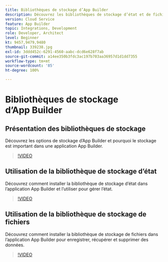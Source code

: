 ```yaml
---
title: Bibliothèques de stockage d’App Builder
description: Découvrez les bibliothèques de stockage d’état et de fichiers pour les applications App Builder.
version: Cloud Service
feature: App Builder
topic: Integrations, Development
role: Developer, Architect
level: Beginner
kt: 9457,9479,9480
thumbnail: 339238.jpg
exl-id: 3ddd452c-6291-4560-aabc-dcd6e628f7ab
source-git-commit: a14ee350b3fdc3ac197b703aa36957d1d1dd7355
workflow-type: tm+mt
source-wordcount: '85'
ht-degree: 100%

---
```


# Bibliothèques de stockage d’App Builder

## Présentation des bibliothèques de stockage

Découvrez les options de stockage d’App Builder et pourquoi le stockage est important dans une application App Builder.

>[!VIDEO](https://video.tv.adobe.com/v/339238/?quality=12&learn=on)

## Utilisation de la bibliothèque de stockage d’état

Découvrez comment installer la bibliothèque de stockage d’état dans l’application App Builder et l’utiliser pour gérer l’état.

>[!VIDEO](https://video.tv.adobe.com/v/339240/?quality=12&learn=on)

## Utilisation de la bibliothèque de stockage de fichiers

Découvrez comment installer la bibliothèque de stockage de fichiers dans l’application App Builder pour enregistrer, récupérer et supprimer des données.

>[!VIDEO](https://video.tv.adobe.com/v/339239/?quality=12&learn=on)
